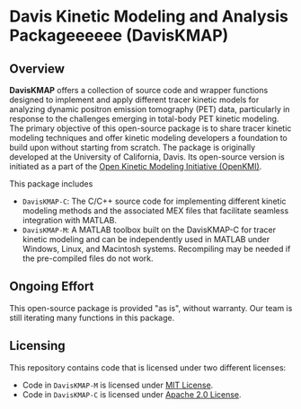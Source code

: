 # Davis Kinetic Modeling and Analysis Packageeeeee (DavisKMAP)

## Overview

**DavisKMAP** offers a collection of source code and wrapper functions designed to implement and apply different tracer kinetic models for analyzing dynamic positron emission tomography (PET) data, particularly in response to the challenges emerging in total-body PET kinetic modeling. The primary objective of this open-source package is to share tracer kinetic modeling techniques and offer kinetic modeling developers a foundation to build upon without starting from scratch. The package is originally developed at the University of California, Davis. Its open-source version is initiated as a part of the [Open Kinetic Modeling Initiative (OpenKMI)](https://www.openkmi.org/).

This package includes 
- `DavisKMAP-C`: The C/C++ source code for implementing different kinetic modeling methods and the associated MEX files that facilitate seamless integration with MATLAB.
- `DavisKMAP-M`: A MATLAB toolbox built on the DavisKMAP-C for tracer kinetic modeling and can be independently used in MATLAB under Windows, Linux, and Macintosh systems. Recompiling may be needed if the pre-compiled files do not work.

## Ongoing Effort

This open-source package is provided "as is", without warranty. Our team is still iterating many functions in this package. 

## Licensing

This repository contains code that is licensed under two different licenses:

- Code in `DavisKMAP-M` is licensed under [MIT License](DavisKMAP-M/LICENSE).
- Code in `DavisKMAP-C` is licensed under [Apache 2.0 License](DavisKMAP-C/LICENSE).
